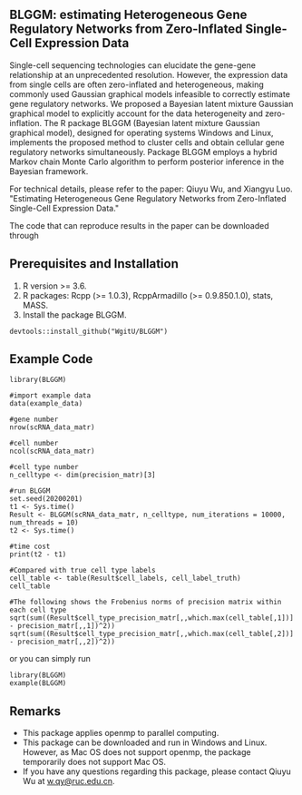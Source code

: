 ## BLGGM: estimating Heterogeneous Gene Regulatory Networks from Zero-Inflated Single-Cell Expression Data
Single-cell sequencing technologies can elucidate the gene-gene relationship at an unprecedented resolution. However, the expression data from single cells are often zero-inflated and heterogeneous, making commonly used Gaussian graphical models infeasible to correctly estimate gene regulatory networks. We proposed a Bayesian latent mixture Gaussian graphical model to explicitly account for the data heterogeneity and zero-inflation. The R package BLGGM (Bayesian latent mixture Gaussian graphical model), designed for operating systems Windows and Linux, implements the proposed method to cluster cells and obtain cellular gene regulatory networks simultaneously. Package BLGGM employs a hybrid Markov chain Monte Carlo algorithm to perform posterior inference in the Bayesian framework.

For technical details, please refer to the paper: Qiuyu Wu, and Xiangyu Luo. "Estimating Heterogeneous Gene Regulatory Networks from Zero-Inflated Single-Cell Expression Data."

The code that can reproduce results in the paper can be downloaded through


## Prerequisites and Installation

1. R version >= 3.6.
2. R packages: Rcpp (>= 1.0.3), RcppArmadillo (>= 0.9.850.1.0), stats, MASS.
3. Install the package BLGGM.
```
devtools::install_github("WgitU/BLGGM")
```

## Example Code

``` {r, eval=FALSE}
library(BLGGM)

#import example data
data(example_data)

#gene number
nrow(scRNA_data_matr)

#cell number
ncol(scRNA_data_matr)

#cell type number
n_celltype <- dim(precision_matr)[3]

#run BLGGM
set.seed(20200201)
t1 <- Sys.time()
Result <- BLGGM(scRNA_data_matr, n_celltype, num_iterations = 10000, num_threads = 10)
t2 <- Sys.time()

#time cost
print(t2 - t1)

#Compared with true cell type labels
cell_table <- table(Result$cell_labels, cell_label_truth)
cell_table

#The following shows the Frobenius norms of precision matrix within each cell type
sqrt(sum((Result$cell_type_precision_matr[,,which.max(cell_table[,1])] - precision_matr[,,1])^2))
sqrt(sum((Result$cell_type_precision_matr[,,which.max(cell_table[,2])] - precision_matr[,,2])^2))
```
or you can simply run
``` {r, eval=FALSE}
library(BLGGM)
example(BLGGM)
```
## Remarks
* This package applies openmp to parallel computing. 
* This package can be downloaded and run in Windows and Linux. However, as Mac OS does not support openmp, the package temporarily does not support Mac OS.
* If you have any questions regarding this package, please contact Qiuyu Wu at w.qy@ruc.edu.cn.

